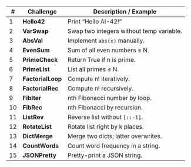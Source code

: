 | #  | Challenge         | Description / Example                    |
| -- | ----------------- | ---------------------------------------- |
| 1  | **Hello42**       | Print “Hello AI-42!”                     |
| 2  | **VarSwap**       | Swap two integers without temp variable. |
| 3  | **AbsVal**        | Implement `abs(x)` manually.             |
| 4  | **EvenSum**       | Sum of all even numbers ≤ N.             |
| 5  | **PrimeCheck**    | Return True if n is prime.               |
| 6  | **PrimeList**     | List all primes ≤ N.                     |
| 7  | **FactorialLoop** | Compute n! iteratively.                  |
| 8  | **FactorialRec**  | Compute n! recursively.                  |
| 9  | **FibIter**       | nth Fibonacci number by loop.            |
| 10 | **FibRec**        | nth Fibonacci by recursion.              |
| 11 | **ListRev**       | Reverse list without `[::-1]`.           |
| 12 | **RotateList**    | Rotate list right by k places.           |
| 13 | **DictMerge**     | Merge two dicts; latter overwrites.      |
| 14 | **CountWords**    | Count word frequency in a string.        |
| 15 | **JSONPretty**    | Pretty-print a JSON string.              |

